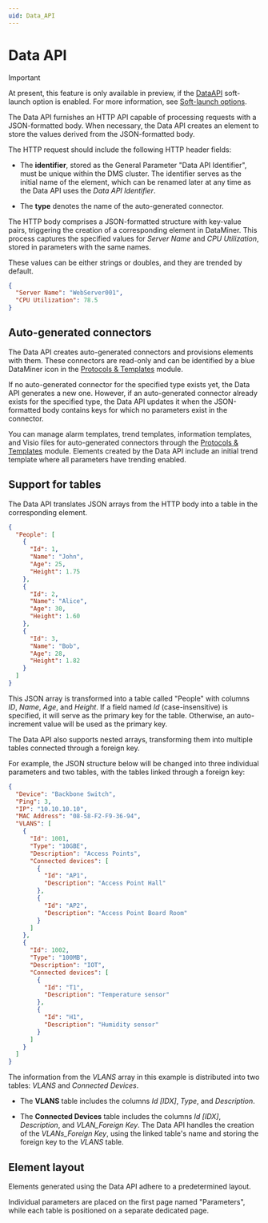 ```yaml
---
uid: Data_API
---
```


# Data API

> [!IMPORTANT]
> At present, this feature is only available in preview, if the [DataAPI](xref:Overview_of_Soft_Launch_Options#dataapi) soft-launch option is enabled. For more information, see [Soft-launch options](xref:SoftLaunchOptions).

The Data API furnishes an HTTP API capable of processing requests with a JSON-formatted body. When necessary, the Data API creates an element to store the values derived from the JSON-formatted body.

The HTTP request should include the following HTTP header fields:

- The **identifier**, stored as the General Parameter "Data API Identifier", must be unique within the DMS cluster. The identifier serves as the initial name of the element, which can be renamed later at any time as the Data API uses the *Data API Identifier*.

- The **type** denotes the name of the auto-generated connector.<!-- RN 37898 -->

The HTTP body comprises a JSON-formatted structure with key-value pairs, triggering the creation of a corresponding element in DataMiner. This process captures the specified values for *Server Name* and *CPU Utilization*, stored in parameters with the same names.

These values can be either strings or doubles, and they are trended by default.

```json
{
  "Server Name": "WebServer001",
  "CPU Utilization": 78.5
}
```

## Auto-generated connectors

The Data API creates auto-generated connectors and provisions elements with them. These connectors are read-only and can be identified by a blue DataMiner icon in the [Protocols & Templates](xref:protocols) module.

If no auto-generated connector for the specified type exists yet, the Data API generates a new one. However, if an auto-generated connector already exists for the specified type, the Data API updates it when the JSON-formatted body contains keys for which no parameters exist in the connector.

You can manage alarm templates, trend templates, information templates, and Visio files for auto-generated connectors through the [Protocols & Templates](xref:protocols) module. Elements created by the Data API include an initial trend template where all parameters have trending enabled.

## Support for tables

The Data API translates JSON arrays from the HTTP body into a table in the corresponding element.

```json
{
  "People": [
    {
      "Id": 1,
      "Name": "John",
      "Age": 25,
      "Height": 1.75
    },
    {
      "Id": 2,
      "Name": "Alice",
      "Age": 30,
      "Height": 1.60
    },
    {
      "Id": 3,
      "Name": "Bob",
      "Age": 28,
      "Height": 1.82
    }
  ]
}
```

This JSON array is transformed into a table called "People" with columns *ID*, *Name*, *Age*, and *Height*. If a field named *Id* (case-insensitive) is specified, it will serve as the primary key for the table. Otherwise, an auto-increment value will be used as the primary key.

The Data API also supports nested arrays, transforming them into multiple tables connected through a foreign key.

For example, the JSON structure below will be changed into three individual parameters and two tables, with the tables linked through a foreign key:

```json
{
  "Device": "Backbone Switch",
  "Ping": 3,
  "IP": "10.10.10.10",
  "MAC Address": "08-58-F2-F9-36-94",
  "VLANS": [
    {
      "Id": 1001,
      "Type": "10GBE",
      "Description": "Access Points",
      "Connected devices": [
        {
          "Id": "AP1",
          "Description": "Access Point Hall"
        },
        {
          "Id": "AP2",
          "Description": "Access Point Board Room"
        }
      ]
    },
    {
      "Id": 1002,
      "Type": "100MB",
      "Description": "IOT",
      "Connected devices": [
        {
          "Id": "T1",
          "Description": "Temperature sensor"
        },
        {
          "Id": "H1",
          "Description": "Humidity sensor"
        }
      ]
    }
  ]
}

```

The information from the *VLANS* array in this example is distributed into two tables: *VLANS* and *Connected Devices*.

- The **VLANS** table includes the columns *Id [IDX]*, *Type*, and  *Description*.

- The **Connected Devices** table includes the columns *Id [IDX]*, *Description*, and *VLAN_Foreign Key*. The Data API handles the creation of the *VLANs_Foreign Key*, using the linked table's name and storing the foreign key to the *VLANS* table.

## Element layout

Elements generated using the Data API adhere to a predetermined layout.

Individual parameters are placed on the first page named "Parameters", while each table is positioned on a separate dedicated page.
